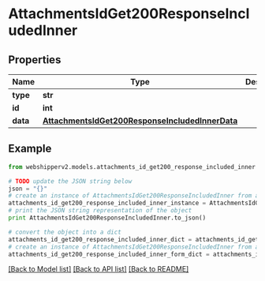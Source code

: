 # AttachmentsIdGet200ResponseIncludedInner


## Properties
Name | Type | Description | Notes
------------ | ------------- | ------------- | -------------
**type** | **str** |  | [optional] 
**id** | **int** |  | [optional] 
**data** | [**AttachmentsIdGet200ResponseIncludedInnerData**](AttachmentsIdGet200ResponseIncludedInnerData.md) |  | [optional] 

## Example

```python
from webshipperv2.models.attachments_id_get200_response_included_inner import AttachmentsIdGet200ResponseIncludedInner

# TODO update the JSON string below
json = "{}"
# create an instance of AttachmentsIdGet200ResponseIncludedInner from a JSON string
attachments_id_get200_response_included_inner_instance = AttachmentsIdGet200ResponseIncludedInner.from_json(json)
# print the JSON string representation of the object
print AttachmentsIdGet200ResponseIncludedInner.to_json()

# convert the object into a dict
attachments_id_get200_response_included_inner_dict = attachments_id_get200_response_included_inner_instance.to_dict()
# create an instance of AttachmentsIdGet200ResponseIncludedInner from a dict
attachments_id_get200_response_included_inner_form_dict = attachments_id_get200_response_included_inner.from_dict(attachments_id_get200_response_included_inner_dict)
```
[[Back to Model list]](../README.md#documentation-for-models) [[Back to API list]](../README.md#documentation-for-api-endpoints) [[Back to README]](../README.md)


